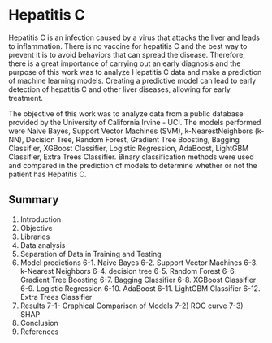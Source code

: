 # Hepatitis C

Hepatitis C is an infection caused by a virus that attacks the liver and leads to inflammation.
There is no vaccine for hepatitis C and the best way to prevent it is to avoid behaviors that can spread the disease. Therefore, there is a great importance of carrying out an early diagnosis and the purpose of this work was to analyze Hepatitis C data and make a prediction of machine learning models. Creating a predictive model can lead to early detection of hepatitis C and other liver diseases, allowing for early treatment.

The objective of this work was to analyze data from a public database provided by the University of California Irvine - UCI. The models performed were Naive Bayes, Support Vector Machines (SVM), k-NearestNeighbors (k-NN), Decision Tree, Random Forest, Gradient Tree Boosting, Bagging Classifier, XGBoost Classifier, Logistic Regression, AdaBoost, LightGBM Classifier, Extra Trees Classifier. Binary classification methods were used and compared in the prediction of models to determine whether or not the patient has Hepatitis C.

## Summary

1) Introduction
2) Objective
3) Libraries
4) Data analysis
5) Separation of Data in Training and Testing
6) Model predictions
6-1. Naive Bayes
6-2. Support Vector Machines
6-3. k-Nearest Neighbors
6-4. decision tree
6-5. Random Forest
6-6. Gradient Tree Boosting
6-7. Bagging Classifier
6-8. XGBoost Classifier
6-9. Logistic Regression
6-10. AdaBoost
6-11. LightGBM Classifier
6-12. Extra Trees Classifier
7) Results
7-1- Graphical Comparison of Models
7-2) ROC curve
7-3) SHAP
8) Conclusion
9) References

